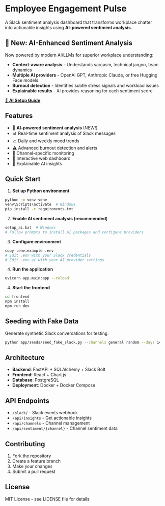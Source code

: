 # Employee Engagement Pulse

A Slack sentiment analysis dashboard that transforms workplace chatter into actionable insights using **AI-powered sentiment analysis**.

## 🚀 New: AI-Enhanced Sentiment Analysis

Now powered by modern AI/LLMs for superior workplace understanding:
- **Context-aware analysis** - Understands sarcasm, technical jargon, team dynamics
- **Multiple AI providers** - OpenAI GPT, Anthropic Claude, or free Hugging Face models  
- **Burnout detection** - Identifies subtle stress signals and workload issues
- **Explainable results** - AI provides reasoning for each sentiment score

[📖 **AI Setup Guide**](docs/AI_SENTIMENT_GUIDE.md)

## Features

- 🤖 **AI-powered sentiment analysis** (NEW!)
- 📊 Real-time sentiment analysis of Slack messages
- 📈 Daily and weekly mood trends
- ⚠️ Advanced burnout detection and alerts
- 🎯 Channel-specific monitoring
- 📱 Interactive web dashboard
- 🧠 Explainable AI insights

## Quick Start

1. **Set up Python environment**
```bash
python -m venv venv
venv\Scripts\activate  # Windows
pip install -r requirements.txt
```

2. **Enable AI sentiment analysis (recommended)**
```bash
setup_ai.bat  # Windows
# Follow prompts to install AI packages and configure providers
```

3. **Configure environment**
```bash
copy .env.example .env
# Edit .env with your Slack credentials
# Edit .env.ai with your AI provider settings
```

4. **Run the application**
```bash
uvicorn app.main:app --reload
```

4. **Start the frontend**
```bash
cd frontend
npm install
npm run dev
```

## Seeding with Fake Data

Generate synthetic Slack conversations for testing:

```bash
python app/seeds/seed_fake_slack.py --channels general random --days 14 --messages 200
```

## Architecture

- **Backend**: FastAPI + SQLAlchemy + Slack Bolt
- **Frontend**: React + Chart.js
- **Database**: PostgreSQL
- **Deployment**: Docker + Docker Compose

## API Endpoints

- `/slack/` - Slack events webhook
- `/api/insights` - Get actionable insights
- `/api/channels` - Channel management
- `/api/sentiment/{channel}` - Channel sentiment data

## Contributing

1. Fork the repository
2. Create a feature branch
3. Make your changes
4. Submit a pull request

## License

MIT License - see LICENSE file for details

